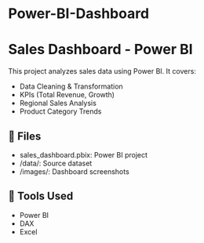 # Power-BI-Dashboard
# Sales Dashboard - Power BI

This project analyzes sales data using Power BI. It covers:
- Data Cleaning & Transformation
- KPIs (Total Revenue, Growth)
- Regional Sales Analysis
- Product Category Trends

## 📁 Files
- sales_dashboard.pbix: Power BI project
- /data/: Source dataset
- /images/: Dashboard screenshots

## 🔧 Tools Used
- Power BI
- DAX
- Excel

